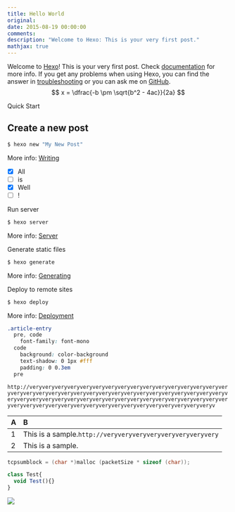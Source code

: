 ```yaml
---
title: Hello World
original:
date: 2015-08-19 00:00:00
comments:
description: "Welcome to Hexo: This is your very first post."
mathjax: true
---
```


Welcome to [Hexo](http://hexo.io/)! This is your very first post. Check [documentation](http://hexo.io/docs/) for more info. If you get any problems when using Hexo, you can find the answer in [troubleshooting](http://hexo.io/docs/troubleshooting.html) or you can ask me on [GitHub](https://github.com/hexojs/hexo/issues).
$$ x = \dfrac{-b \pm \sqrt{b^2 - 4ac}}{2a} $$

<!-- more -->

Quick Start

## Create a new post

<style>
    img[alt="111"] {
        width: 300px;
        float: right ;
        clear: right ;
    }
</style>

```bash
$ hexo new "My New Post"
```

More info: [Writing](http://hexo.io/docs/writing.html)

- [x] All
- [ ] is
- [x] Well
- [ ] !

Run server

```bash
$ hexo server
```

More info: [Server](http://hexo.io/docs/server.html)

Generate static files

```bash
$ hexo generate
```

More info: [Generating](http://hexo.io/docs/generating.html)

Deploy to remote sites

```bash
$ hexo deploy
```

More info: [Deployment](http://hexo.io/docs/deployment.html)

```css
.article-entry
  pre, code
    font-family: font-mono
  code
    background: color-background
    text-shadow: 0 1px #fff
    padding: 0 0.3em
  pre
```

`http://veryveryveryveryveryveryveryveryveryveryveryveryveryveryveryveryveryveryveryveryveryveryveryveryveryveryveryveryveryveryveryveryveryveryveryveryveryveryveryveryveryveryveryveryveryveryveryveryveryveryveryveryveryveryveryveryveryveryveryveryveryveryveryveryveryveryveryv`

<i class="fa fa-fort-awesome"></i>

| A   | B                                                          |
| :-- | :--------------------------------------------------------- |
| 1   | This is a sample.`http://veryveryveryveryveryveryveryvery` |
| 2   | This is a sample.                                          |

```c
tcpsumblock = (char *)malloc (packetSize * sizeof (char));
```

```js
class Test{
  void Test(){}
}
```

![](./Pio.jpg)
